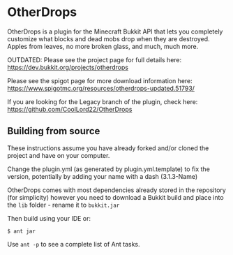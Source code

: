 OtherDrops
==========

OtherDrops is a plugin for the Minecraft Bukkit API that lets you completely
customize what blocks and dead mobs drop when they are destroyed. Apples from
leaves, no more broken glass, and much, much more.

OUTDATED: Please see the project page for full details here: <https://dev.bukkit.org/projects/otherdrops>

Please see the spigot page for more download information here: <https://www.spigotmc.org/resources/otherdrops-updated.51793/>

If you are looking for the Legacy branch of the plugin, check here: <https://github.com/CoolLord22/OtherDrops>

Building from source
--------------------

These instructions assume you have already forked and/or cloned the project and have on your computer.

Change the plugin.yml (as generated by plugin.yml.template) to fix the version, potentially by adding your name with a dash (3.1.3-Name)

OtherDrops comes with most dependencies already stored in the repository (for simplicity) however
you need to download a Bukkit build and place into the `lib` folder - rename it to `bukkit.jar`

Then build using your IDE or:

    $ ant jar

Use `ant -p` to see a complete list of Ant tasks.
